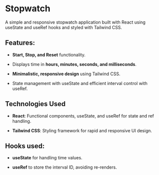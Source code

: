 # Stopwatch

A simple and responsive stopwatch application built with React using useState and useRef hooks and styled with Tailwind CSS.

## Features:

- **Start, Stop, and Reset** functionality.

- Displays time in **hours, minutes, seconds, and milliseconds**.

- **Minimalistic, responsive design** using Tailwind CSS.

- State management with useState and efficient interval control with useRef.

## Technologies Used

- **React**: Functional components, useState, and useRef for state and ref handling.

- **Tailwind CSS**: Styling framework for rapid and responsive UI design.

## Hooks used:

- **useState** for handling time values.

- **useRef** to store the interval ID, avoiding re-renders.
